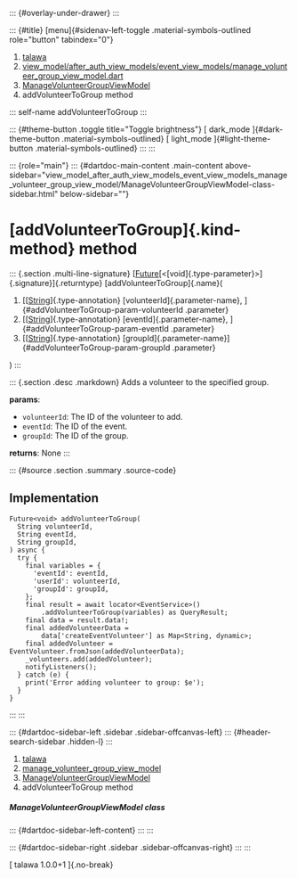 ::: {#overlay-under-drawer}
:::

::: {#title}
[menu]{#sidenav-left-toggle .material-symbols-outlined role="button"
tabindex="0"}

1.  [talawa](../../index.html)
2.  [view_model/after_auth_view_models/event_view_models/manage_volunteer_group_view_model.dart](../../view_model_after_auth_view_models_event_view_models_manage_volunteer_group_view_model/)
3.  [ManageVolunteerGroupViewModel](../../view_model_after_auth_view_models_event_view_models_manage_volunteer_group_view_model/ManageVolunteerGroupViewModel-class.html)
4.  addVolunteerToGroup method

::: self-name
addVolunteerToGroup
:::

::: {#theme-button .toggle title="Toggle brightness"}
[ dark_mode ]{#dark-theme-button .material-symbols-outlined} [
light_mode ]{#light-theme-button .material-symbols-outlined}
:::
:::

::: {role="main"}
::: {#dartdoc-main-content .main-content above-sidebar="view_model_after_auth_view_models_event_view_models_manage_volunteer_group_view_model/ManageVolunteerGroupViewModel-class-sidebar.html" below-sidebar=""}
<div>

# [addVolunteerToGroup]{.kind-method} method

</div>

::: {.section .multi-line-signature}
[[Future](https://api.flutter.dev/flutter/dart-core/Future-class.html)[\<[void]{.type-parameter}\>]{.signature}]{.returntype}
[addVolunteerToGroup]{.name}(

1.  [[[String](https://api.flutter.dev/flutter/dart-core/String-class.html)]{.type-annotation}
    [volunteerId]{.parameter-name},
    ]{#addVolunteerToGroup-param-volunteerId .parameter}
2.  [[[String](https://api.flutter.dev/flutter/dart-core/String-class.html)]{.type-annotation}
    [eventId]{.parameter-name}, ]{#addVolunteerToGroup-param-eventId
    .parameter}
3.  [[[String](https://api.flutter.dev/flutter/dart-core/String-class.html)]{.type-annotation}
    [groupId]{.parameter-name}]{#addVolunteerToGroup-param-groupId
    .parameter}

)
:::

::: {.section .desc .markdown}
Adds a volunteer to the specified group.

**params**:

-   `volunteerId`: The ID of the volunteer to add.
-   `eventId`: The ID of the event.
-   `groupId`: The ID of the group.

**returns**: None
:::

::: {#source .section .summary .source-code}
## Implementation

``` language-dart
Future<void> addVolunteerToGroup(
  String volunteerId,
  String eventId,
  String groupId,
) async {
  try {
    final variables = {
      'eventId': eventId,
      'userId': volunteerId,
      'groupId': groupId,
    };
    final result = await locator<EventService>()
        .addVolunteerToGroup(variables) as QueryResult;
    final data = result.data!;
    final addedVolunteerData =
        data['createEventVolunteer'] as Map<String, dynamic>;
    final addedVolunteer = EventVolunteer.fromJson(addedVolunteerData);
    _volunteers.add(addedVolunteer);
    notifyListeners();
  } catch (e) {
    print('Error adding volunteer to group: $e');
  }
}
```
:::
:::

::: {#dartdoc-sidebar-left .sidebar .sidebar-offcanvas-left}
::: {#header-search-sidebar .hidden-l}
:::

1.  [talawa](../../index.html)
2.  [manage_volunteer_group_view_model](../../view_model_after_auth_view_models_event_view_models_manage_volunteer_group_view_model/)
3.  [ManageVolunteerGroupViewModel](../../view_model_after_auth_view_models_event_view_models_manage_volunteer_group_view_model/ManageVolunteerGroupViewModel-class.html)
4.  addVolunteerToGroup method

##### ManageVolunteerGroupViewModel class

::: {#dartdoc-sidebar-left-content}
:::
:::

::: {#dartdoc-sidebar-right .sidebar .sidebar-offcanvas-right}
:::
:::

[ talawa 1.0.0+1 ]{.no-break}
